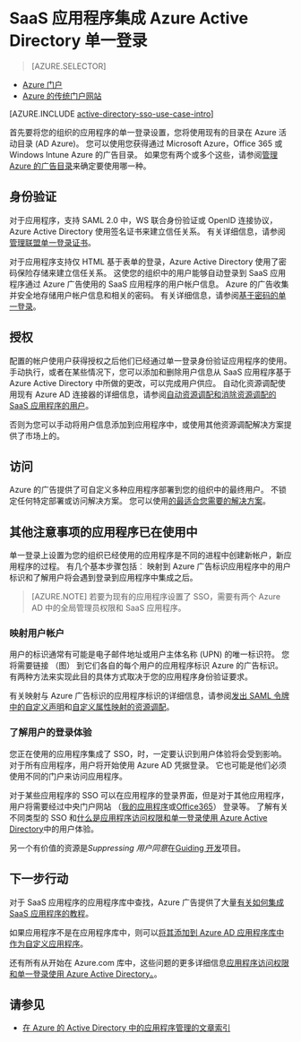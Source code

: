 <properties
    pageTitle="SaaS 应用程序集成 Azure Active Directory 单一登录 | Microsoft Azure"
    description="启用单一登录身份验证和用户供应 Azure Active Directory 中的 SaaS 应用程序的集中式访问权限管理。 概述如何将 Azure Active Directory 集成到 SaaS 应用程序。"
    services="active-directory"
      keywords="将 Azure 广告与 SaaS 应用程序集成"
    documentationCenter=""
    authors="curtand"
    manager="femila"
    editor=""/>

<tags
    ms.service="active-directory"
    ms.devlang="na"
    ms.topic="article"
    ms.tgt_pltfrm="na"
    ms.workload="identity"
    ms.date="09/30/2016"
    ms.author="curtand"/>

# <a name="integrate-azure-active-directory-single-sign-on-with-saas-apps"></a>SaaS 应用程序集成 Azure Active Directory 单一登录  

> [AZURE.SELECTOR]
- [Azure 门户](active-directory-enterprise-apps-manage-sso.md)
- [Azure 的传统门户网站](active-directory-sso-integrate-saas-apps.md)

[AZURE.INCLUDE [active-directory-sso-use-case-intro](../../includes/active-directory-sso-use-case-intro.md)]

首先要将您的组织的应用程序的单一登录设置，您将使用现有的目录在 Azure 活动目录 (AD Azure)。 您可以使用您获得通过 Microsoft Azure，Office 365 或 Windows Intune Azure 的广告目录。 如果您有两个或多个这些，请参阅[管理 Azure 的广告目录](active-directory-administer.md)来确定要使用哪一种。

## <a name="authentication"></a>身份验证

对于应用程序，支持 SAML 2.0 中，WS 联合身份验证或 OpenID 连接协议，Azure Active Directory 使用签名证书来建立信任关系。 有关详细信息，请参阅[管理联盟单一登录证书](active-directory-sso-certs.md)。

对于应用程序支持仅 HTML 基于表单的登录，Azure Active Directory 使用了密码保险存储来建立信任关系。 这使您的组织中的用户能够自动登录到 SaaS 应用程序通过 Azure 广告使用的 SaaS 应用程序的用户帐户信息。 Azure 的广告收集并安全地存储用户帐户信息和相关的密码。 有关详细信息，请参阅[基于密码的单一登录](active-directory-appssoaccess-whatis.md#password-based-single-sign-on)。

## <a name="authorization"></a>授权

配置的帐户使用户获得授权之后他们已经通过单一登录身份验证应用程序的使用。 手动执行，或者在某些情况下，您可以添加和删除用户信息从 SaaS 应用程序基于 Azure Active Directory 中所做的更改，可以完成用户供应。 自动化资源调配使用现有 Azure AD 连接器的详细信息，请参阅[自动资源调配和消除资源调配的 SaaS 应用程序的用户](active-directory-saas-app-provisioning.md)。

否则为您可以手动将用户信息添加到应用程序中，或使用其他资源调配解决方案提供了市场上的。

## <a name="access"></a>访问

Azure 的广告提供了可自定义多种应用程序部署到您的组织中的最终用户。 不锁定任何特定部署或访问解决方案。 您可以使用[的最适合您需要的解决方案](active-directory-appssoaccess-whatis.md#deploying-azure-ad-integrated-applications-to-users)。

## <a name="additional-considerations-for-applications-already-in-use"></a>其他注意事项的应用程序已在使用中

单一登录上设置为您的组织已经使用的应用程序是不同的进程中创建新帐户，新应用程序的过程。 有几个基本步骤包括︰ 映射到 Azure 广告标识应用程序中的用户标识和了解用户将会遇到登录到应用程序中集成之后。

> [AZURE.NOTE] 若要为现有的应用程序设置了 SSO，需要有两个 Azure AD 中的全局管理员权限和 SaaS 应用程序。

### <a name="mapping-user-accounts"></a>映射用户帐户

用户的标识通常有可能是电子邮件地址或用户主体名称 (UPN) 的唯一标识符。 您将需要链接 （图） 到它们各自的每个用户的应用程序标识 Azure 的广告标识。 有两种方法来实现此目的具体方式取决于您的应用程序身份验证要求。

有关映射与 Azure 广告标识的应用程序标识的详细信息，请参阅[发出 SAML 令牌中的自定义声明](http://social.technet.microsoft.com/wiki/contents/articles/31257.azure-active-directory-customizing-claims-issued-in-the-saml-token-for-pre-integrated-apps.aspx)和[自定义属性映射的资源调配](active-directory-saas-customizing-attribute-mappings.md)。

### <a name="understanding-the-users-log-in-experience"></a>了解用户的登录体验

您正在使用的应用程序集成了 SSO，时，一定要认识到用户体验将会受到影响。 对于所有应用程序，用户将开始使用 Azure AD 凭据登录。 它也可能是他们必须使用不同的门户来访问应用程序。

对于某些应用程序的 SSO 可以在应用程序的登录界面，但是对于其他应用程序，用户将需要经过中央门户网站 （[我的应用程序](http://myapps.microsoft.com)或[Office365](http://portal.office.com/myapps)） 登录等。 了解有关不同类型的 SSO 和[什么是应用程序访问权限和单一登录使用 Azure Active Directory](active-directory-appssoaccess-whatis.md)中的用户体验。

另一个有价值的资源是*Suppressing 用户同意*在[Guiding 开发](active-directory-applications-guiding-developers-for-lob-applications.md)项目。

## <a name="next-steps"></a>下一步行动


对于 SaaS 应用程序的应用程序库中查找，Azure 广告提供了大量[有关如何集成 SaaS 应用程序的教程](active-directory-saas-tutorial-list.md)。

如果应用程序不是在应用程序库中，则可以[将其添加到 Azure AD 应用程序库中作为自定义应用程序](http://blogs.technet.com/b/ad/archive/2015/06/17/bring-your-own-app-with-azure-ad-self-service-saml-configuration-gt-now-in-preview.aspx)。

还有所有从开始在 Azure.com 库中，这些问题的更多详细信息[应用程序访问权限和单一登录使用 Azure Active Directory。](active-directory-appssoaccess-whatis.md)。

## <a name="see-also"></a>请参见

- [在 Azure 的 Active Directory 中的应用程序管理的文章索引](active-directory-apps-index.md)
